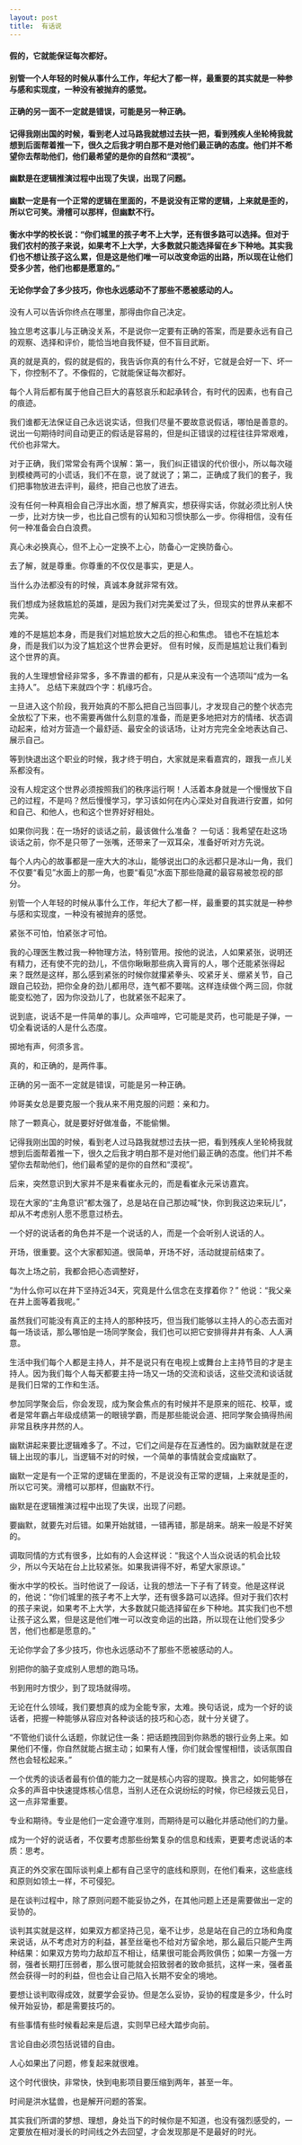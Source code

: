 ```yaml
---
layout: post
title:  有话说
---
```

#### 假的，它就能保证每次都好。
#### 别管一个人年轻的时候从事什么工作，年纪大了都一样，最重要的其实就是一种参与感和实现度，一种没有被抛弃的感觉。
#### 正确的另一面不一定就是错误，可能是另一种正确。
#### 记得我刚出国的时候，看到老人过马路我就想过去扶一把，看到残疾人坐轮椅我就想到后面帮着推一下，很久之后我才明白那不是对他们最正确的态度。他们并不希望你去帮助他们，他们最希望的是你的自然和“漠视”。
#### 幽默是在逻辑推演过程中出现了失误，出现了问题。
#### 幽默一定是有一个正常的逻辑在里面的，不是说没有正常的逻辑，上来就是歪的，所以它可笑。滑稽可以那样，但幽默不行。
#### 衡水中学的校长说：“你们城里的孩子考不上大学，还有很多路可以选择。但对于我们农村的孩子来说，如果考不上大学，大多数就只能选择留在乡下种地。其实我们也不想让孩子这么累，但是这是他们唯一可以改变命运的出路，所以现在让他们受多少苦，他们也都是愿意的。”
#### 无论你学会了多少技巧，你也永远感动不了那些不愿被感动的人。
<!-- more -->
没有人可以告诉你终点在哪里，那得由你自己决定。

独立思考这事儿与正确没关系，不是说你一定要有正确的答案，而是要永远有自己的观察、选择和评价，能恰当地自我怀疑，但不盲目武断。

真的就是真的，假的就是假的，我告诉你真的有什么不好，它就是会好一下、坏一下，你控制不了。不像假的，它就能保证每次都好。

每个人背后都有属于他自己巨大的喜怒哀乐和起承转合，有时代的因素，也有自己的痕迹。

我们谁都无法保证自己永远说实话，但我们尽量不要故意说假话，哪怕是善意的。说出一句期待时间自动更正的假话是容易的，但是纠正错误的过程往往异常艰难，代价也非常大。

对于正确，我们常常会有两个误解：第一，我们纠正错误的代价很小，所以每次碰到模棱两可的小谎话，我们不在意，说了就说了；第二，正确成了我们的套子，我们把事物放进去评判，最终，把自己也放了进去。

没有任何一种真相会自己浮出水面，想了解真实，想获得实话，你就必须比别人快一步，比对方快一步，也比自己惯有的认知和习惯快那么一步。你得相信，没有任何一种准备会白白浪费。

真心未必换真心，但不上心一定换不上心，防备心一定换防备心。

去了解，就是尊重。你尊重的不仅仅是事实，更是人。

当什么办法都没有的时候，真诚本身就非常有效。

我们想成为拯救尴尬的英雄，是因为我们对完美爱过了头，但现实的世界从来都不完美。

难的不是尴尬本身，而是我们对尴尬放大之后的担心和焦虑。 错也不在尴尬本身，而是我们以为没了尴尬这个世界会更好。 但有时候，反而是尴尬让我们看到这个世界的真。

我的人生理想曾经非常多，多不靠谱的都有，只是从来没有一个选项叫“成为一名主持人”。 总结下来就四个字：机缘巧合。

一旦进入这个阶段，我开始真的不那么把自己当回事儿，才发现自己的整个状态完全放松了下来，也不需要再做什么刻意的准备，而是更多地把对方的情绪、状态调动起来，给对方营造一个最舒适、最安全的谈话场，让对方完完全全地表达自己、展示自己。 

等到快退出这个职业的时候，我才终于明白，大家就是来看嘉宾的，跟我一点儿关系都没有。

没有人规定这个世界必须按照我们的秩序运行啊！人活着本身就是一个慢慢放下自己的过程，不是吗？然后慢慢学习，学习该如何在内心深处对自我进行安置，如何和自己、和他人，也和这个世界好好相处。

如果你问我：在一场好的谈话之前，最该做什么准备？ 一句话：我希望在赴这场谈话之前，你不是只带了一张嘴，还带来了一双耳朵，准备好听对方先说。

每个人内心的故事都是一座大大的冰山，能够说出口的永远都只是冰山一角，我们不仅要“看见”水面上的那一角，也要“看见”水面下那些隐藏的最容易被忽视的部分。

别管一个人年轻的时候从事什么工作，年纪大了都一样，最重要的其实就是一种参与感和实现度，一种没有被抛弃的感觉。

紧张不可怕，怕紧张才可怕。

我的心理医生教过我一种物理方法，特别管用。按他的说法，人如果紧张，说明还有精力，还有使不完的劲儿，不信你瞅瞅那些病入膏肓的人，哪个还能紧张得起来？既然是这样，那么感到紧张的时候你就攥紧拳头、咬紧牙关、绷紧关节，自己跟自己较劲，把你全身的劲儿都用尽，连气都不要喘。这样连续做个两三回，你就能变松弛了，因为你没劲儿了，也就紧张不起来了。

说到底，说话不是一件简单的事儿。众声喧哗，它可能是灵药，也可能是子弹，一切全看说话的人是什么态度。

掷地有声，何须多言。

真的，和正确的，是两件事。

正确的另一面不一定就是错误，可能是另一种正确。

帅哥美女总是要克服一个我从来不用克服的问题：亲和力。

除了一颗真心，就是要好好做准备，不能偷懒。

记得我刚出国的时候，看到老人过马路我就想过去扶一把，看到残疾人坐轮椅我就想到后面帮着推一下，很久之后我才明白那不是对他们最正确的态度。他们并不希望你去帮助他们，他们最希望的是你的自然和“漠视”。

后来，突然意识到大家并不是来看崔永元的，而是看崔永元采访嘉宾。

现在大家的“主角意识”都太强了，总是站在自己那边喊“快，你到我这边来玩儿”，却从不考虑别人愿不愿意过桥去。

一个好的说话者的角色并不是一个说话的人，而是一个会听别人说话的人。

开场，很重要。这个大家都知道。很简单，开场不好，活动就提前结束了。

每次上场之前，我都会把心态调整好，

“为什么你可以在井下坚持近34天，究竟是什么信念在支撑着你？” 他说：“我父亲在井上面等着我呢。”

虽然我们可能没有真正的主持人的那种技巧，但当我们能够以主持人的心态去面对每一场谈话，那么哪怕是一场同学聚会，我们也可以把它安排得井井有条、人人满意。

生活中我们每个人都是主持人，并不是说只有在电视上或舞台上主持节目的才是主持人。因为我们每个人每天都要主持一场又一场的交流和谈话，这些交流和谈话就是我们日常的工作和生活。

参加同学聚会后，你会发现，成为聚会焦点的有时候并不是原来的班花、校草，或者是常年霸占年级成绩第一的眼镜学霸，而是那些能说会道、把同学聚会搞得热闹非常且秩序井然的人。

幽默讲起来要比逻辑难多了。不过，它们之间是存在互通性的。因为幽默就是在逻辑上出现的事儿，当逻辑不对的时候，一个简单的事情就会变成幽默了。

幽默一定是有一个正常的逻辑在里面的，不是说没有正常的逻辑，上来就是歪的，所以它可笑。滑稽可以那样，但幽默不行。

幽默是在逻辑推演过程中出现了失误，出现了问题。

要幽默，就要先对后错。如果开始就错，一错再错，那是胡来。胡来一般是不好笑的。

调取同情的方式有很多，比如有的人会这样说：“我这个人当众说话的机会比较少，所以今天站在台上比较紧张。如果我讲得不好，希望大家原谅。”

衡水中学的校长。当时他说了一段话，让我的想法一下子有了转变。他是这样说的，他说：“你们城里的孩子考不上大学，还有很多路可以选择。但对于我们农村的孩子来说，如果考不上大学，大多数就只能选择留在乡下种地。其实我们也不想让孩子这么累，但是这是他们唯一可以改变命运的出路，所以现在让他们受多少苦，他们也都是愿意的。”

无论你学会了多少技巧，你也永远感动不了那些不愿被感动的人。

别把你的脑子变成别人思想的跑马场。

书到用时方恨少，到了现场就得唠。

无论在什么领域，我们要想真的成为全能专家，太难。换句话说，成为一个好的谈话者，把握一种能够从容应对各种谈话的技巧和心态，就十分关键了。

“不管他们谈什么话题，你就记住一条：把话题拽回到你熟悉的银行业务上来。如果他们不懂，你自然就能占据主动；如果有人懂，你们就会惺惺相惜，谈话氛围自然也会轻松起来。”

一个优秀的谈话者最有价值的能力之一就是核心内容的提取。换言之，如何能够在众多的声音中快速提炼核心信息，当别人还在众说纷纭的时候，你已经拨云见日，这一点非常重要。

专业和期待。专业是他们一定会遵守准则，而期待是可以融化并感动他们的力量。

成为一个好的说话者，不仅要考虑那些纷繁复杂的信息和线索，更要考虑说话的本质：思考。

真正的外交家在国际谈判桌上都有自己坚守的底线和原则，在他们看来，这些底线和原则如领土一样，不可侵犯。

是在谈判过程中，除了原则问题不能妥协之外，在其他问题上还是需要做出一定的妥协的。

谈判其实就是这样，如果双方都坚持己见，毫不让步，总是站在自己的立场和角度来说话，从不考虑对方的利益，甚至丝毫也不给对方留余地，那么最后只能产生两种结果：如果双方势均力敌却互不相让，结果很可能会两败俱伤；如果一方强一方弱，强者长期打压弱者，那么很可能就会招致弱者的致命抵抗，这样一来，强者虽然会获得一时的利益，但也会让自己陷入长期不安全的境地。

要想让谈判取得成效，就要学会妥协。但是怎么妥协，妥协的程度是多少，什么时候开始妥协，都是需要技巧的。

有些事情有些时候看起来是后退，实则早已经大踏步向前。

言论自由必须包括说错的自由。

人心如果出了问题，修复起来就很难。

这个时代很快，非常快，快到电影项目要压缩到两年，甚至一年。

时间是洪水猛兽，也是解开问题的答案。

其实我们所谓的梦想、理想，身处当下的时候你是不知道，也没有强烈感受的，一定要放在相对漫长的时间线之外去回望，才会发现那是不是最好的时光。